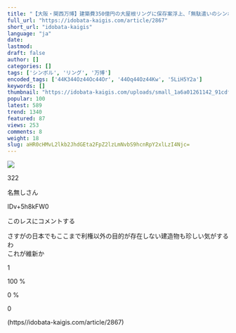 ```yaml
---
title: "【大阪・関西万博】建築費350億円の大屋根リングに保存案浮上、「無駄遣いのシンボル」と批判受け"
full_url: "https://idobata-kaigis.com/article/2867"
short_url: "idobata-kaigis"
language: "ja"
date: 
lastmod: 
draft: false
author: []
categories: []
tags: ['シンボル', 'リング', '万博']
encoded_tags: ['44K344Oz44Oc44Or', '44Oq44Oz44Kw', '5LiH5Y2a']
keywords: []
thumbnail: "https://idobata-kaigis.com/uploads/small_1a6a01261142_91cdfdb9e7.jpg"
popular: 100
latest: 589
trend: 1340
featured: 87
views: 253
comments: 8
weight: 18
slug: aHR0cHMvL2lkb2JhdGEta2FpZ2lzLmNvbS9hcnRpY2xlLzI4Njc=
---
```


![](https://idobata-kaigis.com/uploads/small_1a6a01261142_91cdfdb9e7.jpg)

<div><p class='text-pink-100 text-sm'><p class='mr-2'>322</p><p class='mr-2'>名無しさん</p><p class='hidden xlinline-block'>IDv+5h8kFW0</p></p><p class='flex items-center text-gray-400'><p class='text-xs mdtext-sm hovercursor-pointer'>このレスにコメントする</p></p><p class='px-2 lgpx-8'><p class='tracking-wide break-all text-blue-500 text-base lgtext-lg'>さすがの日本でもここまで利権以外の目的が存在しない建造物も珍しい気がするわ<br>これが維新か</p></p><p class='flex items-center mr-2 hovercursor-pointer'><p class='pl-1 text-sm mdtext-base'>1</p></p><p class=' w-full h-full bg-gray-200 absolute '></p><p class='text-white text-xs text-center'>100 %</p><p class='text-white text-xs text-center'>0 %</p><p class='flex items-center mr-2 hovercursor-pointer'><p class='pl-1 text-sm mdtext-base'>0</p></p></div>

(https//idobata-kaigis.com/article/2867)
